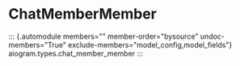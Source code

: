 # ChatMemberMember

::: {.automodule members="" member-order="bysource" undoc-members="True" exclude-members="model_config,model_fields"}
aiogram.types.chat_member_member
:::
